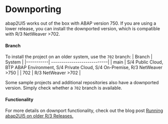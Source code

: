 # Downporting

abap2UI5 works out of the box with ABAP version 750. If you are using a lower release, you can install the downported version, which is compatible with R/3 NetWeaver >702.

#### Branch
To install the project on an older system, use the `702` branch:
| Branch    | System                | 
|-----------| ----------------------------|
| main     | S/4 Public Cloud, BTP ABAP Environment, S/4 Private Cloud, S/4 On-Premise, R/3 NetWeaver >750 |
| 702  |  R/3 NetWeaver >702   |

Some sample projects and additional repositories also have a downported version. Simply check whether a `702` branch is available.

#### Functionality
For more details on downport functionality, check out the blog post [Running abap2UI5 on older R/3 Releases.](https://www.linkedin.com/pulse/running-abap2ui5-older-r3-releases-downport-compatibility-abaplint-mjkle)

